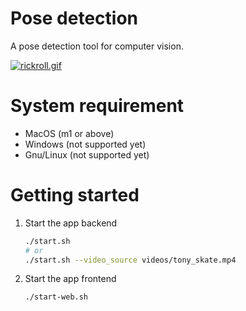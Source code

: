 # Pose detection
A pose detection tool for computer vision.

[![rickroll.gif](https://i.postimg.cc/QM22zj9W/rickroll.gif)](https://postimg.cc/GBjg8wjc)

# System requirement
- MacOS (m1 or above)
- Windows (not supported yet)
- Gnu/Linux (not supported yet)

# Getting started
1. Start the app backend
    ``` bash
    ./start.sh
    # or
    ./start.sh --video_source videos/tony_skate.mp4
    ```

2. Start the app frontend
    ``` bash
    ./start-web.sh
    ```
